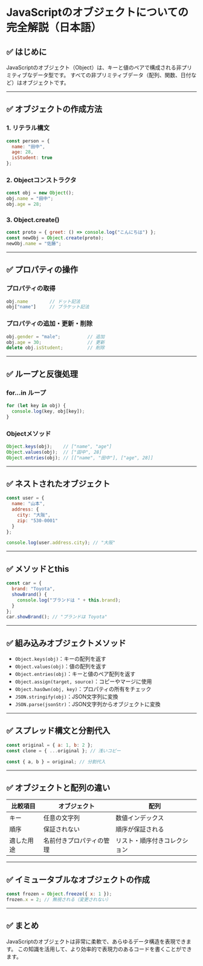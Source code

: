 
# JavaScriptのオブジェクトについての完全解説（日本語）

## ✅ はじめに

JavaScriptのオブジェクト（Object）は、キーと値のペアで構成される非プリミティブなデータ型です。
すべての非プリミティブデータ（配列、関数、日付など）はオブジェクトです。

---

## ✅ オブジェクトの作成方法

### 1. リテラル構文

```javascript
const person = {
  name: "田中",
  age: 28,
  isStudent: true
};
```

### 2. Objectコンストラクタ

```javascript
const obj = new Object();
obj.name = "田中";
obj.age = 28;
```

### 3. Object.create()

```javascript
const proto = { greet: () => console.log("こんにちは") };
const newObj = Object.create(proto);
newObj.name = "佐藤";
```

---

## ✅ プロパティの操作

### プロパティの取得

```javascript
obj.name        // ドット記法
obj["name"]     // ブラケット記法
```

### プロパティの追加・更新・削除

```javascript
obj.gender = "male";          // 追加
obj.age = 30;                 // 更新
delete obj.isStudent;         // 削除
```

---

## ✅ ループと反復処理

### for...in ループ

```javascript
for (let key in obj) {
  console.log(key, obj[key]);
}
```

### Objectメソッド

```javascript
Object.keys(obj);    // ["name", "age"]
Object.values(obj);  // ["田中", 28]
Object.entries(obj); // [["name", "田中"], ["age", 28]]
```

---

## ✅ ネストされたオブジェクト

```javascript
const user = {
  name: "山本",
  address: {
    city: "大阪",
    zip: "530-0001"
  }
};

console.log(user.address.city); // "大阪"
```

---

## ✅ メソッドとthis

```javascript
const car = {
  brand: "Toyota",
  showBrand() {
    console.log("ブランドは " + this.brand);
  }
};
car.showBrand(); // "ブランドは Toyota"
```

---

## ✅ 組み込みオブジェクトメソッド

- `Object.keys(obj)`：キーの配列を返す
- `Object.values(obj)`：値の配列を返す
- `Object.entries(obj)`：キーと値のペア配列を返す
- `Object.assign(target, source)`：コピーやマージに使用
- `Object.hasOwn(obj, key)`：プロパティの所有をチェック
- `JSON.stringify(obj)`：JSON文字列に変換
- `JSON.parse(jsonStr)`：JSON文字列からオブジェクトに変換

---

## ✅ スプレッド構文と分割代入

```javascript
const original = { a: 1, b: 2 };
const clone = { ...original }; // 浅いコピー

const { a, b } = original; // 分割代入
```

---

## ✅ オブジェクトと配列の違い

| 比較項目     | オブジェクト               | 配列                     |
|--------------|----------------------------|--------------------------|
| キー         | 任意の文字列               | 数値インデックス         |
| 順序         | 保証されない               | 順序が保証される         |
| 適した用途   | 名前付きプロパティの管理   | リスト・順序付きコレクション |

---

## ✅ イミュータブルなオブジェクトの作成

```javascript
const frozen = Object.freeze({ x: 1 });
frozen.x = 2; // 無視される（変更されない）
```

---

## ✅ まとめ

JavaScriptのオブジェクトは非常に柔軟で、あらゆるデータ構造を表現できます。
この知識を活用して、より効率的で表現力のあるコードを書くことができます。
